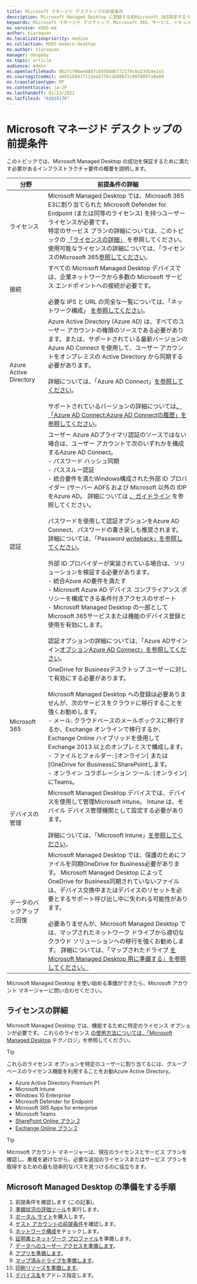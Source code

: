 ```yaml
---
title: Microsoft マネージド デスクトップの前提条件
description: Microsoft Managed Desktop に登録する前Microsoft 365設定するライセンス、Azure アカウント、認証設定、および設定
keywords: Microsoft マネージド デスクトップ、Microsoft 365、サービス、ドキュメント
ms.service: m365-md
author: tiaraquan
ms.localizationpriority: medium
ms.collection: M365-modern-desktop
ms.author: tiaraquan
manager: dougeby
ms.topic: article
audience: Admin
ms.openlocfilehash: 8b2fc786ee8887c6050dd67721f8c8a23d54e2a3
ms.sourcegitcommit: a6651b841f111ea2776cab88bf2c80f805fa8e09
ms.translationtype: MT
ms.contentlocale: ja-JP
ms.lasthandoff: 01/13/2022
ms.locfileid: "62035176"
---
```

# <a name="prerequisites-for-microsoft-managed-desktop"></a>Microsoft マネージド デスクトップの前提条件

<!--This topic is the target for a "Learn more" link in the Admin Portal (aka.ms/prereq-azure). DO NOT DELETE.-->
<!--from Prerequisites -->

このトピックでは、Microsoft Managed Desktop の成功を保証するために満たす必要があるインフラストラクチャ要件の概要を説明します。


分野 | 前提条件の詳細
--- | ---
ライセンス |Microsoft Managed Desktop では、Microsoft 365 E3に割り当てられた Microsoft Defender for Endpoint (または同等のライセンス) を持つユーザー ライセンスが必要です。<br>特定のサービス プランの詳細については、このトピックの [「ライセンスの詳細」](#more-about-licenses) を参照してください。<br>使用可能なライセンスの詳細については、「ライセンスのMicrosoft 365[参照してください](https://www.microsoft.com/microsoft-365/compare-microsoft-365-enterprise-plans)。
接続 | すべての Microsoft Managed Desktop デバイスでは、企業ネットワークから多数の Microsoft サービス エンドポイントへの接続が必要です。<br><br>必要な IPS と URL の完全な一覧については、「ネットワーク構成」 [を参照してください](../get-ready/network.md)。 
Azure Active Directory | Azure Active Directory (Azure AD) は、すべてのユーザー アカウントの権限のソースである必要があります。または、サポートされている最新バージョンの Azure AD Connect を使用して、ユーザー アカウントをオンプレミスの Active Directory から同期する必要があります。<br><br>詳細については、「Azure AD Connect」[を参照してください](/azure/active-directory/hybrid/whatis-azure-ad-connect)。<br><br>サポートされているバージョンの詳細については[、「Azure AD Connect:Azure AD Connectの履歴」を参照してください](/azure/active-directory/hybrid/reference-connect-version-history)。
認証 | ユーザー Azure ADプライマリ認証のソースではない場合は、ユーザー アカウントで次のいずれかを構成するAzure AD Connect。<br>- パスワード ハッシュ同期<br>- パススルー認証<br>- 統合要件を満たWindows構成された外部 ID プロバイダー (サーバー ADFS および Microsoft 以外の IDP をAzure AD。 詳細については [、ガイドライン](https://www.microsoft.com/download/details.aspx?id=56843) を参照してください。 <br><br>パスワードを使用して認証オプションをAzure AD Connect、パスワードの書き戻しも推奨されます。 詳細については、「Password [writeback」を参照してください](/azure/active-directory/authentication/howto-sspr-writeback)。 <br><br>外部 ID プロバイダーが実装されている場合は、ソリューションを検証する必要があります。<br>- 統合Azure AD要件を満たす<br>- Microsoft Azure AD デバイス コンプライアンス ポリシーを構成できる条件付きアクセスのサポート<br>- Microsoft Managed Desktop の一部としてMicrosoft 365サービスまたは機能のデバイス登録と使用を有効にします。 <br><br>認証オプションの詳細については、「Azure ADサインイン[オプションAzure AD Connect」を参照してください](/azure/active-directory/connect/active-directory-aadconnect-user-signin)。
Microsoft 365 | OneDrive for Businessデスクトップ ユーザーに対して有効にする必要があります。<br><br>Microsoft Managed Desktop への登録は必要ありませんが、次のサービスをクラウドに移行することを強くお勧めします。<br>- メール: クラウドベースのメールボックスに移行するか、Exchange オンラインで移行するか、Exchange Online ハイブリッドを使用して Exchange 2013 以上のオンプレミスで構成します。<br>- ファイルとフォルダー: [オンライン] または [OneDrive for BusinessにSharePointします。<br>- オンライン コラボレーション ツール: [オンライン] にTeams。
デバイスの管理 | Microsoft Managed Desktop デバイスでは、デバイスを使用して管理Microsoft Intune。 Intune は、モバイル デバイス管理機関として設定する必要があります。<br><br>詳細については、「Microsoft Intune」[を参照してください](https://www.microsoft.com/cloud-platform/microsoft-intune)。
データのバックアップと回復 | Microsoft Managed Desktop では、保護のためにファイルを同期OneDrive for Business必要があります。 Microsoft Managed Desktop によってOneDrive for Business同期されていないファイルは、デバイス交換中またはデバイスのリセットを必要とするサポート呼び出し中に失われる可能性があります。<br><br>必要ありませんが、Microsoft Managed Desktop では、マップされたネットワーク ドライブから適切なクラウド ソリューションへの移行を強くお勧めします。 詳細については、「マップされたドライブ [を Microsoft Managed Desktop 用に準備する」を参照してください。](mapped-drives.md)

Microsoft Managed Desktop を使い始める準備ができたら、Microsoft アカウント マネージャーに問い合わせください。 

## <a name="more-about-licenses"></a>ライセンスの詳細

Microsoft Managed Desktop では、機能するために特定のライセンス オプションが必要です。 これらのライセンス [の使用方法については、「Microsoft Managed Desktop](../intro/technologies.md) テクノロジ」を参照してください。

> [!TIP]
> これらのライセンス オプションを特定のユーザーに割り当てるには、グループ[](/azure/active-directory/fundamentals/active-directory-licensing-whatis-azure-portal)ベースのライセンス機能を利用することをお勧Azure Active Directory。

- Azure Active Directory Premium P1
- Microsoft Intune
- Windows 10 Enterprise  
- Microsoft Defender for Endpoint
- Microsoft 365 Apps for enterprise
- Microsoft Teams
- [SharePoint Online プラン 2](https://www.microsoft.com/microsoft-365/sharepoint/compare-sharepoint-plans)
- [Exchange Online プラン 2](https://www.microsoft.com/microsoft-365/exchange/compare-microsoft-exchange-online-plans)

> [!TIP]
> Microsoft アカウント マネージャーは、現在のライセンスとサービス プランを確認し、重複を避けながら、必要な追加のライセンスまたはサービス プランを取得するための最も効率的なパスを見つけるのに役立ちます。

## <a name="steps-to-get-ready-for-microsoft-managed-desktop"></a>Microsoft Managed Desktop の準備をする手順

1. 前提条件を確認します (この記事)。
2. [準備状況の評価ツール](readiness-assessment-tool.md)を実行します。
1. [ポータル サイト](../get-started/company-portal.md)を購入します。
1. [ゲスト アカウントの前提条件](guest-accounts.md)を確認します。
1. [ネットワーク構成](network.md)をチェックします。
1. [証明書とネットワーク プロファイル](certs-wifi-lan.md)を準備します。
1. [データへのユーザー アクセスを準備します](authentication.md)。
1. [アプリを準備します](apps.md)。
1. [マップ済みドライブを準備します](mapped-drives.md)。
1. [印刷リソースを準備します](printing.md)。
1. [デバイス名](address-device-names.md)をアドレス指定します。